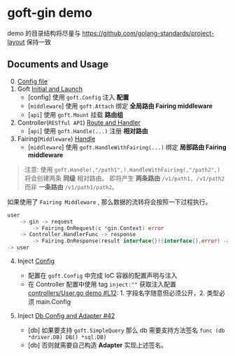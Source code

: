 # goft-gin demo


demo 的目录结构将尽量与 https://github.com/golang-standards/project-layout 保持一致

## Documents and Usage

0. [Config file](./cmd/demo/application.yaml)
1. Goft [Initial and Launch](./cmd/demo/main.go)
    + [config] 使用 `goft.Config` 注入 **配置**
    + [`middleware`] 使用 `goft.Attach` 绑定 **全局路由 Fairing middleware**
    + [`api`] 使用 `goft.Mount` 挂载 **路由组**
2. Controller(`RESTful API`) [Route and Handler](./pkg/controllers/index.go)
    + [`api`] 使用 `goft.Handle(...)` 注册 **相对路由**
3. Fairing(`Middleware`) [Handle](./pkg/middlewares/token.go)
    + [`middleware`] 使用 `goft.HandleWithFairing(...)` 绑定 **局部路由 Fairing middleware**

> 注意: 使用 `goft.Handle(,"/path1",).HandleWithFairing(,"/path2",)` 将会创建两条 **同级** 相对路由。
> 即将产生 **两条路由** `/v1/path1, /v1/path2` 而非 **一条路由** `/v1/path1/path2`。

如果使用了 `Fairing Middleware` , 那么数据的流转将会按照一下过程执行。

```go
user
    -> gin -> request
        -> Fairing.OnRequest(c *gin.Context) error
    -> Controller.HandlerFunc -> response
        -> Fairing.OnResponse(result interface{})(interface{},error) -> response
-> user
```


4. Inject [Config](./pkg/config/db_config.go)
    + 配置在 `goft.Config` 中完成 IoC 容器的配置声明与注入
    + 在 Controller 配置中使用 tag `inject:""` 获取注入配置 [controllers/User.go demo #L12](./pkg/controllers/user.go#L12): 1. 字段名字随意但必须公开，2. 类型必须 main.Config

5. Inject [Db Config and Adapter #42 ](./pkg/config/db_config.go#L42)
    + [db] 如果要支持 `goft.SimpleQuery` 那么 db 需要支持方法签名 `func (db *driver.DB) DB() *sql.DB)`
    + [db] 否则就需要自己构造 **Adapter** 实现上述签名。
